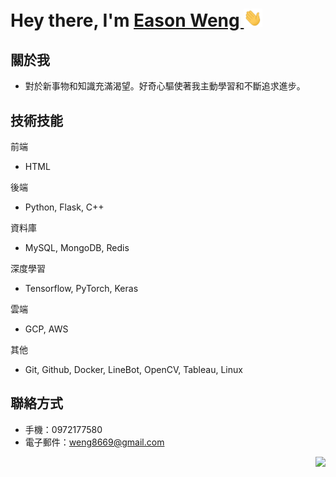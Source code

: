 <h1>Hey there, I'm <a  href="https://github.com/weng8669/">Eason Weng </a> <img  src="https://raw.githubusercontent.com/ABSphreak/ABSphreak/master/gifs/Hi.gif" width="30px"></h1>

## 關於我

- 對於新事物和知識充滿渴望。好奇心驅使著我主動學習和不斷追求進步。

## 技術技能

前端                                     
- HTML                                 

後端
- Python, Flask, C++

資料庫
- MySQL, MongoDB, Redis

深度學習
- Tensorflow, PyTorch, Keras

雲端
- GCP, AWS

其他
- Git, Github, Docker, LineBot, OpenCV, Tableau, Linux

## 聯絡方式

- 手機：0972177580
- 電子郵件：weng8669@gmail.com

<img align="right" src="https://github-readme-stats.vercel.app/api?username=syxuan&show_icons=true&icon_color=CE1D2D&text_color=718096&bg_color=ffffff&hide_title=true" />

<!--
**weng8669/weng8669** is a ✨ _special_ ✨ repository because its `README.md` (this file) appears on your GitHub profile.

Here are some ideas to get you started:

- 🔭 I’m currently working on ...
- 🌱 I’m currently learning ...
- 👯 I’m looking to collaborate on ...
- 🤔 I’m looking for help with ...
- 💬 Ask me about ...
- 📫 How to reach me: ...
- 😄 Pronouns: ...
- ⚡ Fun fact: ...
-->
